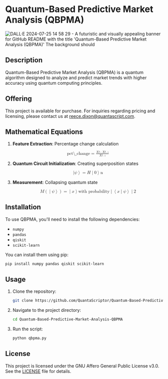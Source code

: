 # Quantum-Based Predictive Market Analysis (QBPMA)
![DALL·E 2024-07-25 14 58 29 - A futuristic and visually appealing banner for GitHub README with the title 'Quantum-Based Predictive Market Analysis (QBPMA)'  The background should ](https://github.com/user-attachments/assets/7e354621-f6f7-44ea-a7b3-aaf39b2ddef0)

## Description
Quantum-Based Predictive Market Analysis (QBPMA) is a quantum algorithm designed to analyze and predict market trends with higher accuracy using quantum computing principles.

## Offering
This project is available for purchase. For inquiries regarding pricing and licensing, please contact us at [reece.dixon@quantascript.com](mailto:reece.dixon@quantascript.com).

## Mathematical Equations

1. **Feature Extraction**: Percentage change calculation

   <p align="center">
   <math xmlns="http://www.w3.org/1998/Math/MathML">
     <mrow>
       <mi>pct\_change</mi>
       <mo>=</mo>
       <mfrac>
         <mrow>
           <mi>X</mi>
           <msub>
             <mi>t</mi>
           </msub>
           <mo>-</mo>
           <mi>X</mi>
           <msub>
             <mi>t</mi>
             <mo>-</mo>
             <mn>1</mn>
           </msub>
         </mrow>
         <mrow>
           <mi>X</mi>
           <msub>
             <mi>t</mi>
             <mo>-</mo>
             <mn>1</mn>
           </msub>
         </mrow>
       </mfrac>
     </mrow>
   </math>
   </p>

2. **Quantum Circuit Initialization**: Creating superposition states

   <p align="center">
   <math xmlns="http://www.w3.org/1998/Math/MathML">
     <mrow>
       <mo>|</mo>
       <mi>ψ</mi>
       <mo>⟩</mo>
       <mo>=</mo>
       <mi>H</mi>
       <mo>|</mo>
       <mn>0</mn>
       <mo>⟩</mo>
       <msup>
         <mn>n</mn>
       </msup>
     </mrow>
   </math>
   </p>

3. **Measurement**: Collapsing quantum state

   <p align="center">
   <math xmlns="http://www.w3.org/1998/Math/MathML">
     <mrow>
       <mi>M</mi>
       <mo>(</mo>
       <mo>|</mo>
       <mi>ψ</mi>
       <mo>⟩</mo>
       <mo>)</mo>
       <mo>=</mo>
       <mo>|</mo>
       <mi>x</mi>
       <mo>⟩</mo>
       <mtext> with probability </mtext>
       <mo>|</mo>
       <mo>⟨</mo>
       <mi>x</mi>
       <mo>|</mo>
       <mi>ψ</mi>
       <mo>⟩</mo>
       <mo>|</mo>
       <msup>
         <mn>2</mn>
       </msup>
     </mrow>
   </math>
   </p>
## Installation
To use QBPMA, you'll need to install the following dependencies:
- `numpy`
- `pandas`
- `qiskit`
- `scikit-learn`

You can install them using pip:
```bash
pip install numpy pandas qiskit scikit-learn
```

## Usage
1. Clone the repository:
   ```bash
   git clone https://github.com/QuantaScriptor/Quantum-Based-Predictive-Market-Analysis-QBPMA.git
   ```
2. Navigate to the project directory:
   ```bash
   cd Quantum-Based-Predictive-Market-Analysis-QBPMA
   ```
3. Run the script:
   ```bash
   python qbpma.py
   ```

## License
This project is licensed under the GNU Affero General Public License v3.0. See the [LICENSE](LICENSE) file for details.
